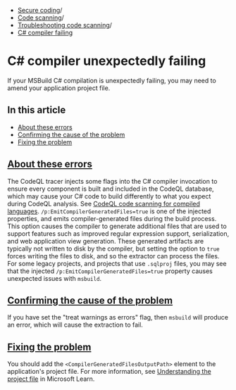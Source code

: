   * [Secure coding](https://docs.github.com/en/code-security "Secure coding")/
  * [Code scanning](https://docs.github.com/en/code-security/code-scanning "Code scanning")/
  * [Troubleshooting code scanning](https://docs.github.com/en/code-security/code-scanning/troubleshooting-code-scanning "Troubleshooting code scanning")/
  * [C# compiler failing](https://docs.github.com/en/code-security/code-scanning/troubleshooting-code-scanning/c-sharp-compiler-unexpectedly-failing "C# compiler failing")


# C# compiler unexpectedly failing
If your MSBuild C# compilation is unexpectedly failing, you may need to amend your application project file.
## In this article
  * [About these errors](https://docs.github.com/en/code-security/code-scanning/troubleshooting-code-scanning/c-sharp-compiler-unexpectedly-failing#about-these-errors)
  * [Confirming the cause of the problem](https://docs.github.com/en/code-security/code-scanning/troubleshooting-code-scanning/c-sharp-compiler-unexpectedly-failing#confirming-the-cause-of-the-problem)
  * [Fixing the problem](https://docs.github.com/en/code-security/code-scanning/troubleshooting-code-scanning/c-sharp-compiler-unexpectedly-failing#fixing-the-problem)


## [About these errors](https://docs.github.com/en/code-security/code-scanning/troubleshooting-code-scanning/c-sharp-compiler-unexpectedly-failing#about-these-errors)
The CodeQL tracer injects some flags into the C# compiler invocation to ensure every component is built and included in the CodeQL database, which may cause your C# code to build differently to what you expect during CodeQL analysis. See [CodeQL code scanning for compiled languages](https://docs.github.com/en/code-security/code-scanning/creating-an-advanced-setup-for-code-scanning/codeql-code-scanning-for-compiled-languages).
`/p:EmitCompilerGeneratedFiles=true` is one of the injected properties, and emits compiler-generated files during the build process. This option causes the compiler to generate additional files that are used to support features such as improved regular expression support, serialization, and web application view generation. These generated artifacts are typically not written to disk by the compiler, but setting the option to `true` forces writing the files to disk, and so the extractor can process the files.
For some legacy projects, and projects that use `.sqlproj` files, you may see that the injected `/p:EmitCompilerGeneratedFiles=true` property causes unexpected issues with `msbuild`.
## [Confirming the cause of the problem](https://docs.github.com/en/code-security/code-scanning/troubleshooting-code-scanning/c-sharp-compiler-unexpectedly-failing#confirming-the-cause-of-the-problem)
If you have set the "treat warnings as errors" flag, then `msbuild` will produce an error, which will cause the extraction to fail.
## [Fixing the problem](https://docs.github.com/en/code-security/code-scanning/troubleshooting-code-scanning/c-sharp-compiler-unexpectedly-failing#fixing-the-problem)
You should add the `<CompilerGeneratedFilesOutputPath>` element to the application's project file. For more information, see [Understanding the project file](https://learn.microsoft.com/en-us/aspnet/web-forms/overview/deployment/web-deployment-in-the-enterprise/understanding-the-project-file) in Microsoft Learn.
